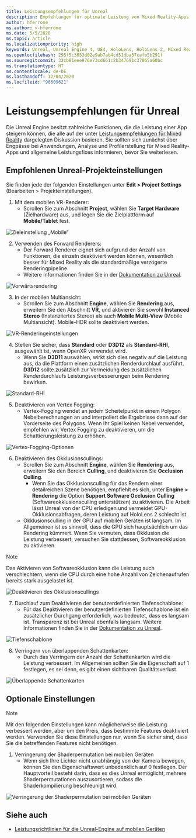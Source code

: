 ```yaml
---
title: Leistungsempfehlungen für Unreal
description: Empfehlungen für optimale Leistung von Mixed Reality-Apps in Unreal
author: hferrone
ms.author: v-hferrone
ms.date: 5/5/2020
ms.topic: article
ms.localizationpriority: high
keywords: Unreal, Unreal Engine 4, UE4, HoloLens, HoloLens 2, Mixed Reality, Leistung, Optimierung, Einstellungen, Dokumentation
ms.openlocfilehash: 295f5c3653d02e9ab7ab4cd51dba57cafb5b291f
ms.sourcegitcommit: 32cb81eee976e73cd661c2b347691c37865a60bc
ms.translationtype: HT
ms.contentlocale: de-DE
ms.lasthandoff: 12/04/2020
ms.locfileid: "96609621"
---
```

# <a name="performance-recommendations-for-unreal"></a>Leistungsempfehlungen für Unreal

Die Unreal Engine besitzt zahlreiche Funktionen, die die Leistung einer App steigern können, die alle auf der unter [Leistungsempfehlungen für Mixed Reality](../platform-capabilities-and-apis/understanding-performance-for-mixed-reality.md) dargelegten Diskussion basieren. Sie sollten sich zunächst über Engpässe bei Anwendungen, Analyse und Profilerstellung für Mixed Reality-Apps und allgemeine Leistungsfixes informieren, bevor Sie weiterlesen.

## <a name="recommended-unreal-project-settings"></a>Empfohlenen Unreal-Projekteinstellungen
Sie finden jede der folgenden Einstellungen unter **Edit > Project Settings** (Bearbeiten > Projekteinstellungen).

1. Mit dem mobilen VR-Renderer:
    * Scrollen Sie zum Abschnitt **Project**, wählen Sie **Target Hardware** (Zielhardware) aus, und legen Sie die Zielplattform auf **Mobile/Tablet** fest.

![Zieleinstellung „Mobile“](images/unreal/performance-recommendations-img-01.png)

2. Verwenden des Forward Renderers: 
    * Der Forward Renderer eignet sich aufgrund der Anzahl von Funktionen, die einzeln deaktiviert werden können, wesentlich besser für Mixed Reality als die standardmäßige verzögerte Renderingpipeline. 
    * Weitere Informationen finden Sie in der [Dokumentation zu Unreal](https://docs.unrealengine.com/Platforms/VR/DevelopVR/VRPerformance/index.html).

![Vorwärtsrendering](images/unreal/performance-recommendations-img-04.png)

3. In der mobilen Multiansicht:
    * Scrollen Sie zum Abschnitt **Engine**, wählen Sie **Rendering** aus, erweitern Sie den Abschnitt **VR**, und aktivieren Sie sowohl **Instanced Stereo** (Instanziiertes Stereo) als auch **Mobile Multi-View** (Mobile Multiansicht). Mobile-HDR sollte deaktiviert werden.

![VR-Renderingeinstellungen](images/unreal/performance-recommendations-img-03.png)

4. Stellen Sie sicher, dass **Standard** oder **D3D12** als **Standard-RHI**, ausgewählt ist, wenn OpenXR verwendet wird.
    * Wenn Sie **D3D11** auswählen, wirkt sich dies negativ auf die Leistung aus, da die Plattform einen zusätzlichen Renderdurchlauf ausführt. **D3D12** sollte zusätzlich zur Vermeidung des zusätzlichen Renderdurchlaufs Leistungsverbesserungen beim Rendering bewirken.

![Standard-RHI](images/unreal/performance-recommendations-img-09.png)

5. Deaktivieren von Vertex Fogging: 
    * Vertex-Fogging wendet an jedem Scheitelpunkt in einem Polygon Nebelberechnungen an und interpoliert die Ergebnisse dann auf der Vorderseite des Polygons. Wenn Ihr Spiel keinen Nebel verwendet, empfehlen wir, Vertex Fogging zu deaktivieren, um die Schattierungsleistung zu erhöhen.

![Vertex-Fogging-Optionen](images/unreal/performance-recommendations-img-05.png)

6. Deaktivieren des Okklusionscullings:
    * Scrollen Sie zum Abschnitt **Engine**, wählen Sie **Rendering** aus, erweitern Sie den Bereich **Culling**, und deaktivieren Sie **Occlusion Culling**.
        + Wenn Sie das Okklusionsculling für das Rendern einer detailreichen Szene benötigen, empfiehlt es sich, unter **Engine > Rendering** die Option **Support Software Occlusion Culling** (Softwareokklusionsculling unterstützen) zu aktivieren. Die Arbeit lässt Unreal von der CPU erledigen und vermeidet GPU-Okklusionsabfragen, deren Leistung auf HoloLens 2 schlecht ist.
    * Okklusionsculling in der GPU auf mobilen Geräten ist langsam. Im Allgemeinen ist es sinnvoll, dass die GPU sich hauptsächlich um das Rendering kümmert. Wenn Sie vermuten, dass Okklusion die Leistung verbessert, versuchen Sie stattdessen, Softwareokklusion zu aktivieren. 

> [!NOTE]
> Das Aktivieren von Softwareokklusion kann die Leistung auch verschlechtern, wenn die CPU durch eine hohe Anzahl von Zeichenaufrufen bereits stark ausgelastet ist.

![Deaktivieren des Okklusionscullings](images/unreal/performance-recommendations-img-02.png)

7. Durchlauf zum Deaktivieren der benutzerdefinierten Tiefenschablone:
    * Für das Deaktivieren der benutzerdefinierten Tiefenschablone ist ein zusätzlicher Durchgang erforderlich, was bedeutet, dass es langsam ist. Transparenz ist bei Unreal ebenfalls langsam. Weitere Informationen finden Sie in der [Dokumentation zu Unreal](https://docs.unrealengine.com/Engine/Performance/Guidelines/index.html).

![Tiefenschablone](images/unreal/performance-recommendations-img-06.png)

8. Verringern von überlappenden Schattenkarten: 
    * Durch das Verringern der Anzahl der Schattenkarten wird die Leistung verbessert. Im Allgemeinen sollten Sie die Eigenschaft auf 1 festlegen, es sei denn, es gibt einen sichtbaren Qualitätsverlust. 

![Überlappende Schattenkarten](images/unreal/performance-recommendations-img-07.png)

## <a name="optional-settings"></a>Optionale Einstellungen

> [!NOTE]
> Mit den folgenden Einstellungen kann möglicherweise die Leistung verbessert werden, aber um den Preis, dass bestimmte Features deaktiviert werden. Verwenden Sie diese Einstellungen nur, wenn Sie sicher sind, dass Sie die betreffenden Features nicht benötigen.

1. Verringerung der Shaderpermutation bei mobilen Geräten
    * Wenn sich Ihre Lichter nicht unabhängig von der Kamera bewegen, können Sie den Eigenschaftswert unbedenklich auf 0 festlegen. Der Hauptvorteil besteht darin, dass es dies Unreal ermöglicht, mehrere Shaderpermutationen auszusortieren, sodass die Shaderkompilierung beschleunigt wird.

![Verringerung der Shaderpermutation bei mobilen Geräten](images/unreal/performance-recommendations-img-08.png)

## <a name="see-also"></a>Siehe auch
* [Leistungsrichtlinien für die Unreal-Engine auf mobilen Geräten]( https://docs.unrealengine.com/Platforms/Mobile/Performance/index.html)